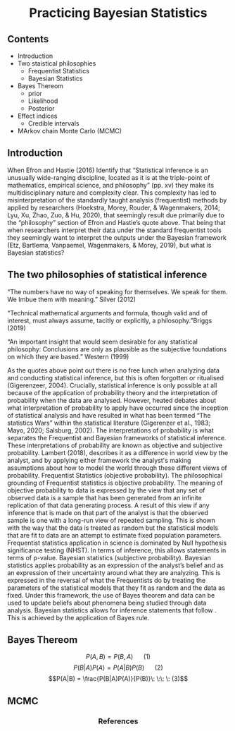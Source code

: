 # <center>Practicing Bayesian Statistics<center>

## Contents
- Introduction
- Two staistical philosophies
    - Frequentist Statistics
    - Bayesian Statistics
- Bayes Thereom
    - prior
    - Likelihood
    - Posterior
- Effect indices
   - Credible intervals
- MArkov chain Monte Carlo (MCMC)

## Introduction
When Efron and Hastie (2016) Identify that “Statistical inference is an unusually wide-ranging discipline, located as it is at the triple-point of mathematics, empirical science, and philosophy” (pp. xv) they make its multidisciplinary nature and complexity clear. This complexity has led to misinterpretation of the standardly taught analysis (frequentist) methods by applied by researchers (Hoekstra, Morey, Rouder, & Wagenmakers, 2014; Lyu, Xu, Zhao, Zuo, & Hu, 2020), that seemingly result due primarily due to the “philosophy” section of Efron and Hastie’s quote above. That being that when researchers interpret their data under the standard frequentist tools they seemingly want to interpret the outputs under the Bayesian framework (Etz, Bartlema, Vanpaemel, Wagenmakers, & Morey, 2019), but what is Bayesian statistics?

## The two philosophies of statistical inference
“The numbers have no way of speaking for themselves. We speak for them. We Imbue them with meaning.” Silver (2012)

“Technical mathematical arguments and formula, though valid and of interest, must always assume, tacitly or explicitly, a philosophy.”Briggs (2019)

“An important insight that would seem desirable for any statistical philosophy: Conclusions are only as plausible as the subjective foundations on which they are based.”
                                                                                                                               Western (1999)

As the quotes above point out there is no free lunch when analyzing data and conducting statistical inference, but this is often forgotten or ritualised (Gigerenzeer, 2004). Crucially, statistical inference is only possible at all because of the application of probability theory and the interpretation of probability when the data are analysed. However, heated debates about what interpretation of probability to apply have occurred since the inception of statistical analysis and have resulted in what has been termed “The statistics Wars” within the statistical literature (Gigerenzer et al., 1983; Mayo, 2020; Salsburg, 2002).
The interpretations of probability is what separates the Frequentist and Bayesian frameworks of statistical inference. These interpretations of probability are known as objective and subjective probability. Lambert (2018), describes it as a difference in world view by the analyst, and by applying either framework the analyst's making assumptions about how to model the world through these different views of probability.
Frequentist Statistics (objective probability).
The philosophical grounding of Frequentist statistics is objective probability. The meaning of objective probability to data is expressed by the view that any set of observed data is a sample that has been generated from an infinite replication of that data generating process. A result of this view if any inference that is made on that part of the analyst is that the observed sample is one with a long-run view of repeated sampling. This is shown with the way that the data is treated as random but the statistical models that are fit to data are an attempt to estimate fixed population parameters. Frequentist statistics application in science is dominated by Null hypothesis significance testing (NHST). In terms of inference, this allows statements in terms of  p-value.
Bayesian statistics (subjective probability).
Bayesian statistics applies probability as an expression of the analyst’s belief and as an expression of their uncertainty around what they are analyzing. This is expressed in the reversal of what the Frequentists do by treating the parameters of the statistical models that they fit as random and the data as fixed. Under this framework, the use of Bayes theorem and data can be used to update beliefs about phenomena being studied through data analysis. Bayesian statistics allows for inference statements that follow . This is achieved by the application of Bayes rule.

## Bayes Thereom
$$P(A,B) = P(B,A)\: \:\: \: \: \:(1)$$
 $$P(B|A)P(A) = P(A|B)P(B)\: \:\: \: \: \:(2) $$
 $$P(A|B) = \frac{P(B|A)P(A)}{P(B)}\: \:\: \: (3)$$
## MCMC
### <center>References<center>
